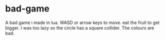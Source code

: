 # bad-game
A bad game i made in lua. WASD or arrow keys to move. eat the fruit to get bigger. I was too lazy so the circle has a square collider. The colours are bad. 
